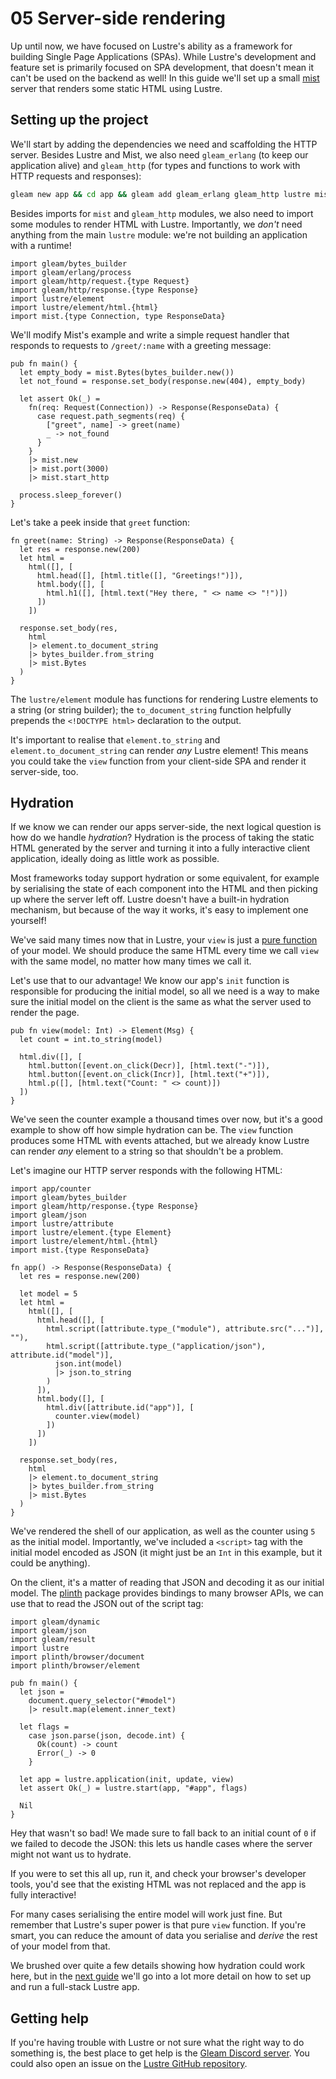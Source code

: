# 05 Server-side rendering

Up until now, we have focused on Lustre's ability as a framework for building
Single Page Applications (SPAs). While Lustre's development and feature set is
primarily focused on SPA development, that doesn't mean it can't be used on the
backend as well! In this guide we'll set up a small [mist](https://hexdocs.pm/mist/)
server that renders some static HTML using Lustre.

## Setting up the project

We'll start by adding the dependencies we need and scaffolding the HTTP server.
Besides Lustre and Mist, we also need `gleam_erlang` (to keep our application
alive) and `gleam_http` (for types and functions to work with HTTP requests and
responses):

```sh
gleam new app && cd app && gleam add gleam_erlang gleam_http lustre mist
```

Besides imports for `mist` and `gleam_http` modules, we also need to import some
modules to render HTML with Lustre. Importantly, we _don't_ need anything from the
main `lustre` module: we're not building an application with a runtime!

```gleam
import gleam/bytes_builder
import gleam/erlang/process
import gleam/http/request.{type Request}
import gleam/http/response.{type Response}
import lustre/element
import lustre/element/html.{html}
import mist.{type Connection, type ResponseData}
```

We'll modify Mist's example and write a simple request handler that responds to
requests to `/greet/:name` with a greeting message:

```gleam
pub fn main() {
  let empty_body = mist.Bytes(bytes_builder.new())
  let not_found = response.set_body(response.new(404), empty_body)

  let assert Ok(_) =
    fn(req: Request(Connection)) -> Response(ResponseData) {
      case request.path_segments(req) {
        ["greet", name] -> greet(name)
        _ -> not_found
      }
    }
    |> mist.new
    |> mist.port(3000)
    |> mist.start_http

  process.sleep_forever()
}
```

Let's take a peek inside that `greet` function:

```gleam
fn greet(name: String) -> Response(ResponseData) {
  let res = response.new(200)
  let html =
    html([], [
      html.head([], [html.title([], "Greetings!")]),
      html.body([], [
        html.h1([], [html.text("Hey there, " <> name <> "!")])
      ])
    ])

  response.set_body(res,
    html
    |> element.to_document_string
    |> bytes_builder.from_string
    |> mist.Bytes
  )
}
```

The `lustre/element` module has functions for rendering Lustre elements to a
string (or string builder); the `to_document_string` function helpfully prepends
the `<!DOCTYPE html>` declaration to the output.

It's important to realise that `element.to_string` and `element.to_document_string`
can render _any_ Lustre element! This means you could take the `view` function
from your client-side SPA and render it server-side, too.

## Hydration

If we know we can render our apps server-side, the next logical question is how
do we handle _hydration_? Hydration is the process of taking the static HTML
generated by the server and turning it into a fully interactive client application,
ideally doing as little work as possible.

Most frameworks today support hydration or some equivalent, for example by
serialising the state of each component into the HTML and then picking up where
the server left off. Lustre doesn't have a built-in hydration mechanism, but
because of the way it works, it's easy to implement one yourself!

We've said many times now that in Lustre, your `view` is just a
[pure function](https://github.com/lustre-labs/lustre/blob/main/pages/hints/pure-functions.md)
of your model. We should produce the same HTML every time we call `view` with the
same model, no matter how many times we call it.

Let's use that to our advantage! We know our app's `init` function is responsible
for producing the initial model, so all we need is a way to make sure the initial
model on the client is the same as what the server used to render the page.

```gleam
pub fn view(model: Int) -> Element(Msg) {
  let count = int.to_string(model)

  html.div([], [
    html.button([event.on_click(Decr)], [html.text("-")]),
    html.button([event.on_click(Incr)], [html.text("+")]),
    html.p([], [html.text("Count: " <> count)])
  ])
}
```

We've seen the counter example a thousand times over now, but it's a good example
to show off how simple hydration can be. The `view` function produces some HTML
with events attached, but we already know Lustre can render _any_ element to a
string so that shouldn't be a problem.

Let's imagine our HTTP server responds with the following HTML:

```gleam
import app/counter
import gleam/bytes_builder
import gleam/http/response.{type Response}
import gleam/json
import lustre/attribute
import lustre/element.{type Element}
import lustre/element/html.{html}
import mist.{type ResponseData}

fn app() -> Response(ResponseData) {
  let res = response.new(200)

  let model = 5
  let html =
    html([], [
      html.head([], [
        html.script([attribute.type_("module"), attribute.src("...")], ""),
        html.script([attribute.type_("application/json"), attribute.id("model")],
          json.int(model)
          |> json.to_string
        )
      ]),
      html.body([], [
        html.div([attribute.id("app")], [
          counter.view(model)
        ])
      ])
    ])

  response.set_body(res,
    html
    |> element.to_document_string
    |> bytes_builder.from_string
    |> mist.Bytes
  )
}
```

We've rendered the shell of our application, as well as the counter using `5` as
the initial model. Importantly, we've included a `<script>` tag with the initial
model encoded as JSON (it might just be an `Int` in this example, but it could
be anything).

On the client, it's a matter of reading that JSON and decoding it as our initial
model. The [plinth](https://hexdocs.pm/plinth/plinth.html) package provides
bindings to many browser APIs, we can use that to read the JSON out of the script
tag:

```gleam
import gleam/dynamic
import gleam/json
import gleam/result
import lustre
import plinth/browser/document
import plinth/browser/element

pub fn main() {
  let json =
    document.query_selector("#model")
    |> result.map(element.inner_text)

  let flags =
    case json.parse(json, decode.int) {
      Ok(count) -> count
      Error(_) -> 0
    }

  let app = lustre.application(init, update, view)
  let assert Ok(_) = lustre.start(app, "#app", flags)

  Nil
}
```

Hey that wasn't so bad! We made sure to fall back to an initial count of `0` if
we failed to decode the JSON: this lets us handle cases where the server might
not want us to hydrate.

If you were to set this all up, run it, and check your browser's developer tools,
you'd see that the existing HTML was not replaced and the app is fully interactive!

For many cases serialising the entire model will work just fine. But remember
that Lustre's super power is that pure `view` function. If you're smart, you can
reduce the amount of data you serialise and _derive_ the rest of your model from
that.

We brushed over quite a few details showing how hydration could work here, but in
the [next guide](./06-full-stack-applications.html) we'll go into a lot more detail
on how to set up and run a full-stack Lustre app.

## Getting help

If you're having trouble with Lustre or not sure what the right way to do
something is, the best place to get help is the [Gleam Discord server](https://discord.gg/Fm8Pwmy).
You could also open an issue on the [Lustre GitHub repository](https://github.com/lustre-labs/lustre/issues).

